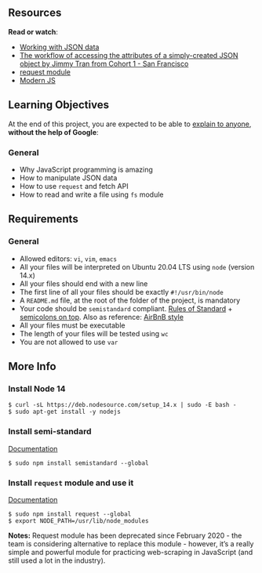 <title>Project: 0x14. JavaScript - Web scraping | Lagos Intranet</title>
<div data-react-class="tags/Tags" data-react-props="{&quot;tags&quot;:[{&quot;id&quot;:28,&quot;value&quot;:&quot;Scripting&quot;,&quot;author_id&quot;:null,&quot;created_at&quot;:&quot;2022-06-16T01:59:38.000Z&quot;,&quot;updated_at&quot;:&quot;2022-06-16T01:59:38.000Z&quot;},{&quot;id&quot;:36,&quot;value&quot;:&quot;API&quot;,&quot;author_id&quot;:null,&quot;created_at&quot;:&quot;2022-06-16T01:59:38.000Z&quot;,&quot;updated_at&quot;:&quot;2022-06-16T01:59:38.000Z&quot;},{&quot;id&quot;:46,&quot;value&quot;:&quot;JavaScript&quot;,&quot;author_id&quot;:null,&quot;created_at&quot;:&quot;2022-06-16T01:59:38.000Z&quot;,&quot;updated_at&quot;:&quot;2022-06-16T01:59:38.000Z&quot;}]}" data-react-cache-id="tags/Tags-0"></div>
<div data-react-class="projects/ProjectMetadata" data-react-props="{&quot;metadata&quot;:{&quot;weight&quot;:1,&quot;correction&quot;:{&quot;released&quot;:true,&quot;requires_auto_correction&quot;:true,&quot;requires_manual_correction&quot;:false},&quot;bpi&quot;:{&quot;current&quot;:false,&quot;in_second_deadline&quot;:true,&quot;starts_at&quot;:&quot;2024-03-26T06:00:00.000+01:00&quot;,&quot;ends_at&quot;:&quot;2024-03-27T06:00:00.000+01:00&quot;,&quot;second_deadline_at&quot;:&quot;2024-03-28T06:00:00.000+01:00&quot;}}}" data-react-cache-id="projects/ProjectMetadata-0"></div>
<h2>Resources</h2>
<p><strong>Read or watch</strong>:</p>

<ul>
<li><a href="/rltoken/ONv-sSv-FA87Mc5rMZmO6A" title="Working with JSON data" target="_blank">Working with JSON data</a> </li>
<li><a href="/rltoken/zm0h7FqpQCZZpPZqxxwLxA" title="The workflow of accessing the attributes of a simply-created JSON object by Jimmy Tran from Cohort 1 - San Francisco" target="_blank">The workflow of accessing the attributes of a simply-created JSON object by Jimmy Tran from Cohort 1 - San Francisco</a> </li>
<li><a href="/rltoken/goymbxGy-cTc5ZdKBTUcTQ" title="request module" target="_blank">request module</a> </li>
<li><a href="/rltoken/j2PStAUtVPdXKwrrFxpt0g" title="Modern JS" target="_blank">Modern JS</a> </li>
</ul>

<h2>Learning Objectives</h2>

<p>At the end of this project, you are expected to be able to <a href="/rltoken/yZIL5HK-2hHAP-RJF6yInQ" title="explain to anyone" target="_blank">explain to anyone</a>, <strong>without the help of Google</strong>:</p>

<h3>General</h3>

<ul>
<li>Why JavaScript programming is amazing</li>
<li>How to manipulate JSON data</li>
<li>How to use <code>request</code> and fetch API</li>
<li>How to read and write a file using <code>fs</code> module</li>
</ul>

<h2>Requirements</h2>

<h3>General</h3>

<ul>
<li>Allowed editors: <code>vi</code>, <code>vim</code>, <code>emacs</code></li>
<li>All your files will be interpreted on Ubuntu 20.04 LTS using <code>node</code> (version 14.x)</li>
<li>All your files should end with a new line</li>
<li>The first line of all your files should be exactly <code>#!/usr/bin/node</code></li>
<li>A <code>README.md</code> file, at the root of the folder of the project, is mandatory</li>
<li>Your code should be <code>semistandard</code> compliant. <a href="/rltoken/W9rASrTqkF-xXjcwomrMLw" title="Rules of Standard" target="_blank">Rules of Standard</a> + <a href="/rltoken/GXh9DyGGivUB7pdq9Oqmzg" title="semicolons on top" target="_blank">semicolons on top</a>. Also as reference: <a href="/rltoken/NZR55f9vk1dZXj5q7UI5mQ" title="AirBnB style" target="_blank">AirBnB style</a></li>
<li>All your files must be executable</li>
<li>The length of your files will be tested using <code>wc</code></li>
<li>You are not allowed to use <code>var</code></li>
</ul>

<h2>More Info</h2>

<h3>Install Node 14</h3>

<pre><code>$ curl -sL https://deb.nodesource.com/setup_14.x | sudo -E bash -
$ sudo apt-get install -y nodejs
</code></pre>

<h3>Install semi-standard</h3>

<p><a href="/rltoken/GXh9DyGGivUB7pdq9Oqmzg" title="Documentation" target="_blank">Documentation</a></p>

<pre><code>$ sudo npm install semistandard --global
</code></pre>

<h3>Install <code>request</code> module and use it</h3>

<p><a href="/rltoken/goymbxGy-cTc5ZdKBTUcTQ" title="Documentation" target="_blank">Documentation</a></p>

<pre><code>$ sudo npm install request --global
$ export NODE_PATH=/usr/lib/node_modules
</code></pre>

<p><strong>Notes:</strong> Request module has been deprecated since February 2020 - the team is considering alternative to replace this module - however, it&rsquo;s a really simple and powerful module for practicing web-scraping in JavaScript (and still used a lot in the industry).</p>
